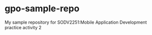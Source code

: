 # gpo-sample-repo
My sample repository for SODV2251:Mobile Application Development practice activity 2
